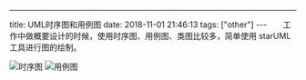 ---
title: UML时序图和用例图
date: 2018-11-01 21:46:13
tags: ["other"]
---&emsp;&emsp;工作中做概要设计的时候，使用时序图、用例图、类图比较多，简单使用 starUML 工具进行图的绘制。

<!--more-->

![时序图](时序图.jpg)
![用例图](用例图.jpg)
